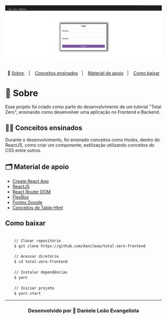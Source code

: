 <h1>
    <img src="public/apresentacao.gif">
</h1>

<p align="center">🎉
  <a href="#-sobre"> Sobre </a>&nbsp;&nbsp;&nbsp;|&nbsp;&nbsp;&nbsp;
  <a href="#-conceitos-ensinados">Conceitos ensinados</a>&nbsp;&nbsp;&nbsp;|&nbsp;&nbsp;&nbsp;
  <a href="#material-de-apoio">Material de apoio</a>&nbsp;&nbsp;&nbsp;|&nbsp;&nbsp;&nbsp;
    <a href="#como-baixar">Como baixar</a>
</p>

# 🔖 Sobre

Esse projeto foi criado como parte do desenvolvimento de um tutorial "Total Zero", ensinando como desenvolver uma aplicação no Frontend e Backend.

## ✍🏻 Conceitos ensinados

Durante o desenvolvimento, foi ensinado conceitos como Hooks, dentro do ReactJS, como criar um componente, estilização utilizando conceitos do CSS entre outros.

## 🗂 Material de apoio

- [Create React App](https://github.com/facebook/create-react-app)
- [ReactJS](https://pt-br.reactjs.org/)
- [React Router DOM](https://reacttraining.com/react-router/web/api/Hooks/usehistory)
- [FlexBox](https://origamid.com/projetos/flexbox-guia-completo/)
- [Fontes Google](https://fonts.google.com/)
- [Conceitos de Table Html](https://www.w3schools.com/tags/tag_th.asp)

## Como baixar

```bash

    // Clonar repositório
    $ git clone https://github.com/danileao/total-zero-frontend

    // Acessar diretório
    $ cd total-zero-frontend

    // Instalar dependências
    $ yarn

    // Iniciar projeto
    $ yarn start
```

---

<h3 align="center">Desenvolvido por  💜  Daniele Leão Evangelista </h3>
